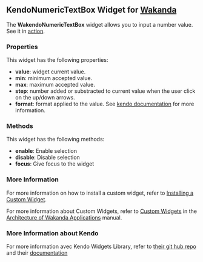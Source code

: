 ## KendoNumericTextBox Widget for [Wakanda](http://wakanda.org)The __WakendoNumericTextBox__ widget allows you to input a number value.See it in [action](http://demos.telerik.com/kendo-ui/web/numerictextbox/index.html).### PropertiesThis widget has the following properties:* __value__: widget current value.* __min__: minimum accepted value. * __max__: maximum accepted value.* __step__: number added or substracted to current value when the user click on the up/down arrows.* __format__: format applied to the value. See [kendo documentation](http://docs.telerik.com/kendo-ui/api/web/numerictextbox#configuration-format) for more information.### MethodsThis widget has the following methods:* __enable__: Enable selection* __disable__: Disable selection* __focus__: Give focus to the widget### More InformationFor more information on how to install a custom widget, refer to [Installing a Custom Widget](http://doc.wakanda.org/WakandaStudio0/help/Title/en/page3869.html#1027761).For more information about Custom Widgets, refer to [Custom Widgets](http://doc.wakanda.org/Wakanda0.v5/help/Title/en/page3863.html "Custom Widgets") in the [Architecture of Wakanda Applications](http://doc.wakanda.org/Wakanda0.v5/help/Title/en/page3844.html "Architecture of Wakanda Applications") manual.### More Information about KendoFor more information avec Kendo Widgets Library, refer to [their git hub repo](https://github.com/telerik/kendo-ui-core) and their [documentation](http://docs.telerik.com/kendo-ui)